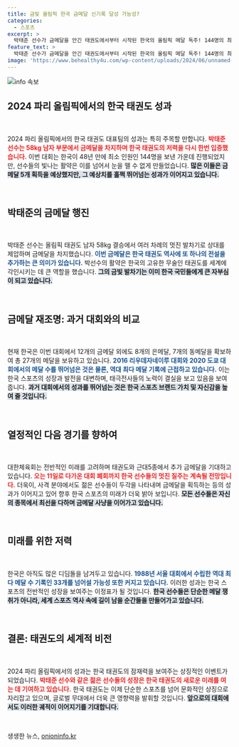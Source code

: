 ```yaml
---
title: 금빛 올림픽 한국 금메달 신기록 달성 가능성?
categories:
  - 스포츠
excerpt: >
  박태준 선수가 금메달을 안긴 태권도에서부터 시작된 한국의 올림픽 메달 독주! 144명의 최소 인원에도 불구하고 금메달 12개로 2008, 2012년 기록을 넘볼 준비가 완료됐다. 추가 금메달에 대한 기대감이 고조되는 가운데, 태극전사들이 역대 최다 메달 기록 수립을 향한 도전에 나선다!
feature_text: >
  박태준 선수가 금메달을 안긴 태권도에서부터 시작된 한국의 올림픽 메달 독주! 144명의 최소 인원에도 불구하고 금메달 12개로 2008, 2012년 기록을 넘볼 준비가 완료됐다. 추가 금메달에 대한 기대감이 고조되는 가운데, 태극전사들이 역대 최다 메달 기록 수립을 향한 도전에 나선다!
image: 'https://www.behealthy4u.com/wp-content/uploads/2024/06/unnamed-file.png'
---
```


<p><img src="https://www.behealthy4u.com/wp-content/uploads/2024/06/unnamed-file.png" alt="info 속보" /></p>

<h2 data-ke-size="size26">2024 파리 올림픽에서의 한국 태권도 성과</h2>

<p data-ke-size="size16">&nbsp;</p>

<p>2024 파리 올림픽에서의 한국 태권도 대표팀의 성과는 특히 주목할 만합니다. <b><span style="color: #ee2323;">박태준 선수는 58kg 남자 부문에서 금메달을 차지하며 한국 태권도의 저력을 다시 한번 입증했습니다.</span></b> 이번 대회는 한국이 48년 만에 최소 인원인 144명을 보낸 가운데 진행되었지만, 선수들의 빛나는 활약은 이를 넘어서 눈을 뗄 수 없게 만들었습니다. <b><span style="background-color: #21538527;">많은 이들은 금메달 5개 획득을 예상했지만, 그 예상치를 훌쩍 뛰어넘는 성과가 이어지고 있습니다.</span></b> </p>

<p data-ke-size="size16">&nbsp;</p>

<h2 data-ke-size="size26">박태준의 금메달 행진</h2>

<p data-ke-size="size16">&nbsp;</p>

<p>박태준 선수는 올림픽 태권도 남자 58kg 결승에서 여러 차례의 멋진 발차기로 상대를 제압하며 금메달을 차지했습니다. <b><span style="color: #1a5490;">이번 금메달은 한국 태권도 역사에 또 하나의 전설을 추가하는 큰 의미가 있습니다.</span></b> 박선수의 활약은 한국의 고유한 무술인 태권도를 세계에 각인시키는 데 큰 역할을 했습니다. <b><span style="background-color: #21538527;">그의 금빛 발차기는 이미 한국 국민들에게 큰 자부심이 되고 있습니다.</span></b> </p>

<p data-ke-size="size16">&nbsp;</p>

<h2 data-ke-size="size26">금메달 재조명: 과거 대회와의 비교</h2>

<p data-ke-size="size16">&nbsp;</p>

<p>현재 한국은 이번 대회에서 12개의 금메달 외에도 8개의 은메달, 7개의 동메달을 확보하여 총 27개의 메달을 보유하고 있습니다. <b><span style="color: #1a5490;">2016 리우데자네이루 대회와 2020 도쿄 대회에서의 메달 수를 뛰어넘은 것은 물론, 역대 최다 메달 기록에 근접하고 있습니다.</span></b> 이는 한국 스포츠의 성장과 발전을 대변하며, 태극전사들의 노력이 결실을 보고 있음을 보여줍니다. <b><span style="background-color: #21538527;">과거 대회에서의 성과를 뛰어넘는 것은 한국 스포츠 브랜드 가치 및 자신감을 높여 줄 것입니다.</span></b> </p>

<p data-ke-size="size16">&nbsp;</p>

<h2 data-ke-size="size26">열정적인 다음 경기를 향하여</h2>

<p data-ke-size="size16">&nbsp;</p>

<p>대한체육회는 전반적인 미래를 고려하며 태권도와 근대5종에서 추가 금메달을 기대하고 있습니다. <b><span style="color: #ee2323;">오는 11일로 다가온 대회 폐회까지 한국 선수들의 멋진 질주는 계속될 전망입니다.</span></b> 더욱이, 사격 분야에서도 젊은 선수들이 두각을 나타내며 금메달을 획득하는 등의 성과가 이어지고 있어 향후 한국 스포츠의 미래가 더욱 밝아 보입니다. <b><span style="background-color: #21538527;">모든 선수들은 자신의 종목에서 최선을 다하며 금메달 사냥을 이어가고 있습니다.</span></b></p>

<p data-ke-size="size16">&nbsp;</p>

<h2 data-ke-size="size26">미래를 위한 저력</h2>

<p data-ke-size="size16">&nbsp;</p>

<p>한국은 아직도 많은 디딤돌을 남겨두고 있습니다. <b><span style="color: #1a5490;">1988년 서울 대회에서 수립한 역대 최다 메달 수 기록인 33개를 넘어설 가능성 또한 커지고 있습니다.</span></b> 이러한 성과는 한국 스포츠의 전반적인 성장을 보여주는 이정표가 될 것입니다. <b><span style="background-color: #21538527;">한국 선수들은 단순한 메달 쟁취가 아니라, 세계 스포츠 역사 속에 길이 남을 순간들을 만들어가고 있습니다.</span></b> </p>

<p data-ke-size="size16">&nbsp;</p>

<h2 data-ke-size="size26">결론: 태권도의 세계적 비전</h2>

<p data-ke-size="size16">&nbsp;</p>

<p>2024 파리 올림픽에서의 성과는 한국 태권도의 잠재력을 보여주는 상징적인 이벤트가 되었습니다. <b><span style="color: #ee2323;">박태준 선수와 같은 젊은 선수들의 성장은 한국 태권도의 새로운 미래를 여는 데 기여하고 있습니다.</span></b> 한국 태권도는 이제 단순한 스포츠를 넘어 문화적인 상징으로 자리잡고 있으며, 글로벌 무대에서 더욱 큰 영향력을 발휘할 것입니다. <b><span style="background-color: #21538527;">앞으로의 대회에서도 이러한 궤적이 이어지기를 기대합니다.</span></b> </p>

<p data-ke-size="size16">&nbsp;</p>
생생한 뉴스, <a href="https://onioninfo.kr" rel="dofollow">onioninfo.kr</a>


